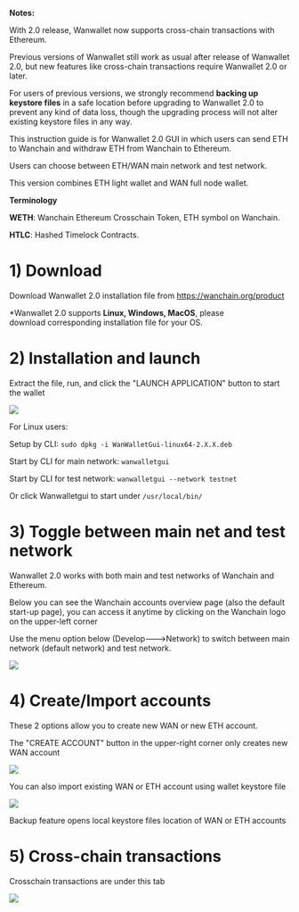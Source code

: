**Notes:**

With 2.0 release, Wanwallet now supports cross-chain transactions with Ethereum. 

Previous versions of Wanwallet still work as usual after release of Wanwallet 2.0, but new features like cross-chain transactions require Wanwallet 2.0 or later.

For users of previous versions, we strongly recommend **backing up keystore files** in a safe location before upgrading to Wanwallet 2.0 to prevent any kind of data loss, though the upgrading process will not alter existing keystore files in any way.

This instruction guide is for Wanwallet 2.0 GUI in which users can send ETH to Wanchain and withdraw ETH from Wanchain to Ethereum.

Users can choose between ETH/WAN main network and test network.

This version combines ETH light wallet and WAN full node wallet.

**Terminology**

**WETH**: Wanchain Ethereum Crosschain Token, ETH symbol on Wanchain.

**HTLC**: Hashed Timelock Contracts.




# 1) Download

Download Wanwallet 2.0 installation file from https://wanchain.org/product

*Wanwallet 2.0 supports **Linux, Windows, MacOS**, please download corresponding installation file for your OS.

# 2) Installation and launch

Extract the file, run, and click the "LAUNCH APPLICATION" button to start the wallet

![](https://raw.githubusercontent.com/albert-fu/images_for_github/master/test/Wanwallet_launch.PNG)


For Linux users: 

Setup by CLI: `sudo dpkg -i WanWalletGui-linux64-2.X.X.deb`

Start by CLI for main network: `wanwalletgui`                

Start by CLI for test network: `wanwalletgui --network testnet`

Or click Wanwalletgui to start under `/usr/local/bin/`

# 3) Toggle between main net and test network

Wanwallet 2.0 works with both main and test networks of Wanchain and Ethereum.

Below you can see the Wanchain accounts overview page (also the default start-up page), you can access it anytime by clicking on the Wanchain logo on the upper-left corner

Use the menu option below (Develop--->Network) to switch between main network (default network) and test network.

![](https://raw.githubusercontent.com/albert-fu/images_for_github/master/test/Wanwallet_toggle_network.PNG)



# 4) Create/Import accounts

These 2 options allow you to create new WAN or new ETH account. 

The "CREATE ACCOUNT" button in the upper-right corner only creates new WAN account

![](https://raw.githubusercontent.com/albert-fu/images_for_github/master/test/Wanwallet_create_account.PNG)

You can also import existing WAN or ETH account using wallet keystore file

![](https://raw.githubusercontent.com/albert-fu/images_for_github/master/test/Wanwallet_create_account.PNG)

Backup feature opens local keystore files location of WAN or ETH accounts



# 5) Cross-chain transactions

Crosschain transactions are under this tab

![](https://raw.githubusercontent.com/albert-fu/images_for_github/master/test/Wanwallet_crosschain.PNG)



